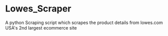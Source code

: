 # Lowes_Scraper
A python Scraping script which scrapes the product details from lowes.com USA's 2nd largest ecommerce site  
